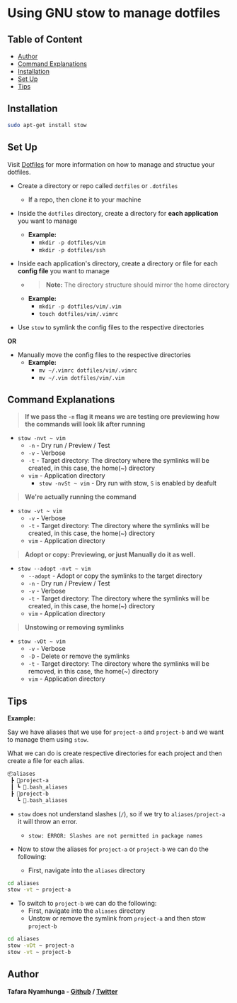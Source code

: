 # Using GNU stow to manage dotfiles

## Table of Content
- [Author](#author)
- [Command Explanations](#command-explanations)
- [Installation](#installation)
- [Set Up](#set-up)
- [Tips](#tips)

## Installation

```bash
sudo apt-get install stow
```

## Set Up

Visit [Dotfiles](https://dotfiles.github.io/) for more information on how to manage and structue your dotfiles.

- Create a directory or repo called `dotfiles` or `.dotfiles`
    - If a repo, then clone it to your machine

- Inside the `dotfiles` directory, create a directory for **each application** you want to manage
    - **Example:**
        - `mkdir -p dotfiles/vim`
        - `mkdir -p dotfiles/ssh`

- Inside each application's directory, create a directory or file for each **config file** you want to manage
    - > **Note:** The directory structure should mirror the home directory
    - **Example:**
        - `mkdir -p dotfiles/vim/.vim`
        - `touch dotfiles/vim/.vimrc`

- Use `stow` to symlink the config files to the respective directories

**OR**

- Manually move the config files to the respective directories
    - **Example:**
        - `mv ~/.vimrc dotfiles/vim/.vimrc`
        - `mv ~/.vim dotfiles/vim/.vim`

## Command Explanations

> **If we pass the `-n` flag it means we are testing ore previewing how the commands will look lik after running**

- `stow -nvt ~ vim`
    - `-n` - Dry run / Preview / Test
    - `-v` - Verbose
    - `-t` - Target directory: The directory where the symlinks will be created, in this case, the home(~) directory
    - `vim` - Application directory
        - `stow -nvSt ~ vim` - Dry run with stow, `S` is enabled by deafult

> **We're actually running the command**

- `stow -vt ~ vim`
    - `-v` - Verbose
    - `-t` - Target directory: The directory where the symlinks will be created, in this case, the home(~) directory
    - `vim` - Application directory

> **Adopt or copy: Previewing, or just Manually do it as well.**

- `stow --adopt -nvt ~ vim`
    - `--adopt` - Adopt or copy the symlinks to the target directory
    - `-n` - Dry run / Preview / Test
    - `-v` - Verbose
    - `-t` - Target directory: The directory where the symlinks will be created, in this case, the home(~) directory
    - `vim` - Application directory

> **Unstowing or removing symlinks**

- `stow -vDt ~ vim`
    - `-v` - Verbose
    - `-D` - Delete or remove the symlinks
    - `-t` - Target directory: The directory where the symlinks will be removed, in this case, the home(~) directory
    - `vim` - Application directory

## Tips

**Example:**

Say we have aliases that we use for `project-a` and `project-b` and we want to manage them using `stow`.

What we can do is create respective directories for each project and then create a file for each alias.

```bash
📦aliases
 ┣ 📂project-a
 ┃ ┗ 📜.bash_aliases
 ┣ 📂project-b
   ┗ 📜.bash_aliases
```

- `stow` does not understand slashes (`/`), so if we try to `aliases/project-a` it will throw an error.
    - `stow: ERROR: Slashes are not permitted in package names`

- Now to stow the aliases for `project-a` or `project-b` we can do the following:
    - First, navigate into the `aliases` directory

```bash
cd aliases
stow -vt ~ project-a
```

- To switch to `project-b` we can do the following:
    - First, navigate into the `aliases` directory
    - Unstow or remove the symlink from `project-a` and then stow `project-b`

```bash
cd aliases
stow -vDt ~ project-a
stow -vt ~ project-b
```

## Author

**Tafara Nyamhunga  - [Github](https://github.com/tafara-n) / [Twitter](https://twitter.com/tafaranyamhunga)**

